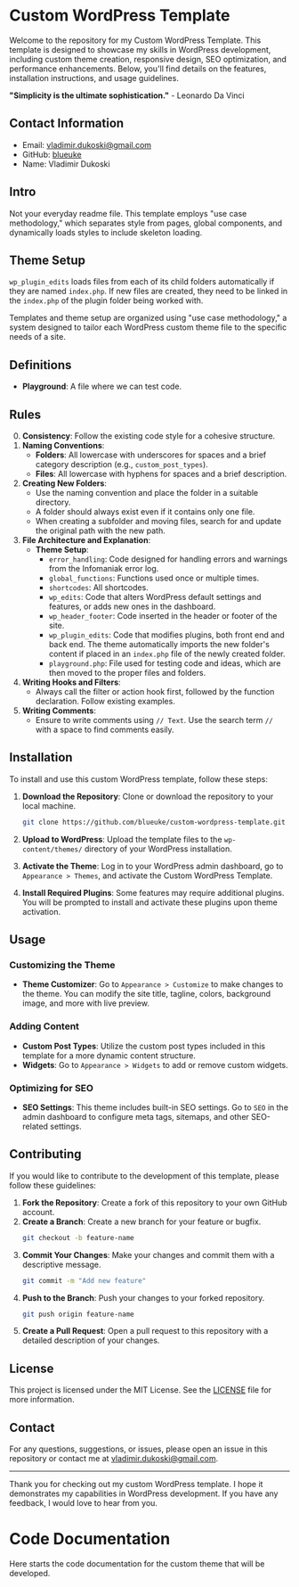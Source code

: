 # Custom WordPress Template

Welcome to the repository for my Custom WordPress Template. This template is designed to showcase my skills in WordPress development, including custom theme creation, responsive design, SEO optimization, and performance enhancements. Below, you'll find details on the features, installation instructions, and usage guidelines.

**"Simplicity is the ultimate sophistication."** - Leonardo Da Vinci

## Contact Information

- Email: [vladimir.dukoski@gmail.com](mailto:vladimir.dukoski@gmail.com)
- GitHub: [blueuke](https://github.com/blueuke)
- Name: Vladimir Dukoski

## Intro

Not your everyday readme file. This template employs "use case methodology," which separates style from pages, global components, and dynamically loads styles to include skeleton loading. 

## Theme Setup

`wp_plugin_edits` loads files from each of its child folders automatically if they are named `index.php`. If new files are created, they need to be linked in the `index.php` of the plugin folder being worked with.

Templates and theme setup are organized using "use case methodology," a system designed to tailor each WordPress custom theme file to the specific needs of a site.

## Definitions

- **Playground**: A file where we can test code.

## Rules

0. **Consistency**: Follow the existing code style for a cohesive structure.
1. **Naming Conventions**:
   - **Folders**: All lowercase with underscores for spaces and a brief category description (e.g., `custom_post_types`).
   - **Files**: All lowercase with hyphens for spaces and a brief description.
2. **Creating New Folders**:
   - Use the naming convention and place the folder in a suitable directory.
   - A folder should always exist even if it contains only one file.
   - When creating a subfolder and moving files, search for and update the original path with the new path.
3. **File Architecture and Explanation**:
   - **Theme Setup**:
     - `error_handling`: Code designed for handling errors and warnings from the Infomaniak error log.
     - `global_functions`: Functions used once or multiple times.
     - `shortcodes`: All shortcodes.
     - `wp_edits`: Code that alters WordPress default settings and features, or adds new ones in the dashboard.
     - `wp_header_footer`: Code inserted in the header or footer of the site.
     - `wp_plugin_edits`: Code that modifies plugins, both front end and back end. The theme automatically imports the new folder's content if placed in an `index.php` file of the newly created folder.
     - `playground.php`: File used for testing code and ideas, which are then moved to the proper files and folders.
4. **Writing Hooks and Filters**:
   - Always call the filter or action hook first, followed by the function declaration. Follow existing examples.
5. **Writing Comments**:
   - Ensure to write comments using `// Text`. Use the search term `// ` with a space to find comments easily.

## Installation

To install and use this custom WordPress template, follow these steps:

1. **Download the Repository**: Clone or download the repository to your local machine.
    ```sh
    git clone https://github.com/blueuke/custom-wordpress-template.git
    ```

2. **Upload to WordPress**: Upload the template files to the `wp-content/themes/` directory of your WordPress installation.

3. **Activate the Theme**: Log in to your WordPress admin dashboard, go to `Appearance > Themes`, and activate the Custom WordPress Template.

4. **Install Required Plugins**: Some features may require additional plugins. You will be prompted to install and activate these plugins upon theme activation.

## Usage

### Customizing the Theme

- **Theme Customizer**: Go to `Appearance > Customize` to make changes to the theme. You can modify the site title, tagline, colors, background image, and more with live preview.

### Adding Content

- **Custom Post Types**: Utilize the custom post types included in this template for a more dynamic content structure.
- **Widgets**: Go to `Appearance > Widgets` to add or remove custom widgets.

### Optimizing for SEO

- **SEO Settings**: This theme includes built-in SEO settings. Go to `SEO` in the admin dashboard to configure meta tags, sitemaps, and other SEO-related settings.

## Contributing

If you would like to contribute to the development of this template, please follow these guidelines:

1. **Fork the Repository**: Create a fork of this repository to your own GitHub account.
2. **Create a Branch**: Create a new branch for your feature or bugfix.
    ```sh
    git checkout -b feature-name
    ```
3. **Commit Your Changes**: Make your changes and commit them with a descriptive message.
    ```sh
    git commit -m "Add new feature"
    ```
4. **Push to the Branch**: Push your changes to your forked repository.
    ```sh
    git push origin feature-name
    ```
5. **Create a Pull Request**: Open a pull request to this repository with a detailed description of your changes.

## License

This project is licensed under the MIT License. See the [LICENSE](LICENSE) file for more information.

## Contact

For any questions, suggestions, or issues, please open an issue in this repository or contact me at [vladimir.dukoski@gmail.com](mailto:vladimir.dukoski@gmail.com).

---

Thank you for checking out my custom WordPress template. I hope it demonstrates my capabilities in WordPress development. If you have any feedback, I would love to hear from you.

# Code Documentation

Here starts the code documentation for the custom theme that will be developed.
```
